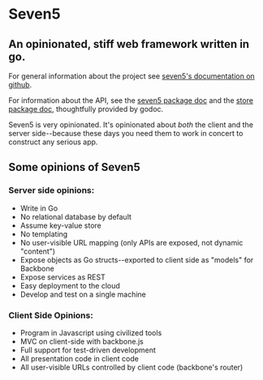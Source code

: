 # Seven5

## An opinionated, stiff web framework written in go.

For general information about the project see [seven5's documentation on github](http://seven5.github.com/seven5).

For information about the API, see the [seven5 package doc](http://gopkgdoc.appspot.com/pkg/github.com/seven5/seven5) and the [store package doc](http://gopkgdoc.appspot.com/pkg/github.com/seven5/seven5/store), thoughtfully
provided by godoc.

Seven5 is very opinionated.   It's opinionated about *both* the client and the server side--because these days you need them to work in concert to construct any serious app.

## Some opinions of Seven5

### Server side opinions:

* Write in Go
* No relational database by default
* Assume key-value store 
* No templating
* No user-visible URL mapping (only APIs are exposed, not dynamic "content")
* Expose objects as Go structs--exported to client side as "models" for Backbone
* Expose services as REST 
* Easy deployment to the cloud
* Develop and test on a single machine

### Client Side Opinions:

* Program in Javascript using civilized tools
* MVC on client-side with backbone.js
* Full support for test-driven development
* All presentation code in client code
* All user-visible URLs controlled by client code (backbone's router)

